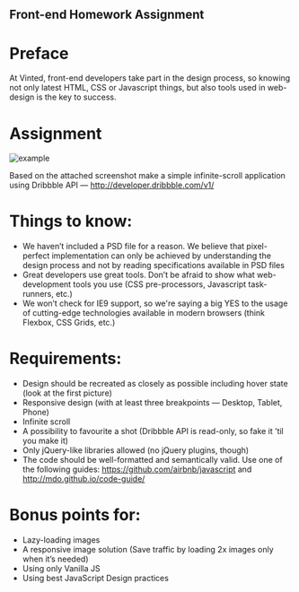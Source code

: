 ## Front-end Homework Assignment

# Preface
At Vinted, front-end developers take part in the design process, so knowing not only latest HTML, CSS or Javascript things, but also tools used in web-design is the key to success.

# Assignment
![example](https://5a2583d7dd16c25cb2e8-358d15e499fca729302e63598be13736.ssl.cf3.rackcdn.com/frontend/hw-example.png)

Based on the attached screenshot make a simple infinite-scroll application using Dribbble API — http://developer.dribbble.com/v1/

# Things to know:
* We haven’t included a PSD file for a reason. We believe that pixel-perfect implementation can only be achieved by understanding the design process and not by reading specifications available in PSD files
* Great developers use great tools. Don’t be afraid to show what web-development tools you use (CSS pre-processors, Javascript task-runners, etc.)
* We won’t check for IE9 support, so we're saying a big YES to the usage of cutting-edge technologies available in modern browsers  (think Flexbox, CSS Grids, etc.)

# Requirements:
* Design should be recreated as closely as possible including hover state (look at the first picture)
* Responsive design (with at least three breakpoints — Desktop, Tablet, Phone)
* Infinite scroll
* A possibility to favourite a shot (Dribbble API is read-only, so fake it ’til you make it)
* Only jQuery-like libraries allowed (no jQuery plugins, though)
* The code should be well-formatted and semantically valid. Use one of the following guides: https://github.com/airbnb/javascript and http://mdo.github.io/code-guide/

# Bonus points for:
* Lazy-loading images
* A responsive image solution (Save traffic by loading 2x images only when it’s needed)
* Using only Vanilla JS
* Using best JavaScript Design practices